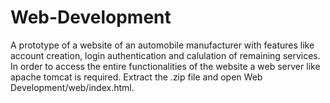 # Web-Development
A prototype of a website of an automobile manufacturer with features like account creation, login authentication and calulation of remaining services.
In order to access the entire functionalities of the website a web server like apache tomcat is required.
Extract the .zip file and open Web Development/web/index.html.
